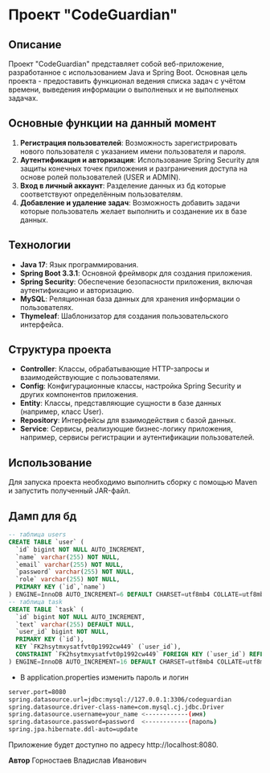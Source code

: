 # Проект "CodeGuardian"

## Описание
Проект "CodeGuardian" представляет собой веб-приложение, разработанное с использованием Java и Spring Boot. Основная цель проекта - предоставить функционал ведения
списка задач с учётом времени, выведения информации о выполненых и не выполненых задачах.

## Основные функции на данный момент
1. **Регистрация пользователей**: Возможность зарегистрировать нового пользователя с указанием имени пользователя и пароля.
2. **Аутентификация и авторизация**: Использование Spring Security для защиты конечных точек приложения и разграничения доступа на основе ролей пользователей (USER и ADMIN).
3. **Вход в личный аккаунт**: Разделение данных из бд которые соответствуют определённым пользователям.
4. **Добавление и удаление задач**: Возможность добавить задачи которые пользователь желает выполнить и созданение их в базе данных.

## Технологии
- **Java 17**: Язык программирования.
- **Spring Boot 3.3.1**: Основной фреймворк для создания приложения.
- **Spring Security**: Обеспечение безопасности приложения, включая аутентификацию и авторизацию.
- **MySQL**: Реляционная база данных для хранения информации о пользователях.
- **Thymeleaf**: Шаблонизатор для создания пользовательского интерфейса.

## Структура проекта
- **Controller**: Классы, обрабатывающие HTTP-запросы и взаимодействующие с пользователями.
- **Config**: Конфигурационные классы, настройка Spring Security и других компонентов приложения.
- **Entity**: Классы, представляющие сущности в базе данных (например, класс User).
- **Repository**: Интерфейсы для взаимодействия с базой данных.
- **Service**: Сервисы, реализующие бизнес-логику приложения, например, сервисы регистрации и аутентификации пользователей.

## Использование
Для запуска проекта необходимо выполнить сборку с помощью Maven и запустить полученный JAR-файл.

## Дамп для бд
```sql
-- таблица users
CREATE TABLE `user` (
  `id` bigint NOT NULL AUTO_INCREMENT,
  `name` varchar(255) NOT NULL,
  `email` varchar(255) NOT NULL,
  `password` varchar(255) NOT NULL,
  `role` varchar(255) NOT NULL,
  PRIMARY KEY (`id`,`name`)
) ENGINE=InnoDB AUTO_INCREMENT=6 DEFAULT CHARSET=utf8mb4 COLLATE=utf8mb4_0900_ai_ci
-- таблица task
CREATE TABLE `task` (
  `id` bigint NOT NULL AUTO_INCREMENT,
  `text` varchar(255) DEFAULT NULL,
  `user_id` bigint NOT NULL,
  PRIMARY KEY (`id`),
  KEY `FK2hsytmxysatfvt0p1992cw449` (`user_id`),
  CONSTRAINT `FK2hsytmxysatfvt0p1992cw449` FOREIGN KEY (`user_id`) REFERENCES `user` (`id`)
) ENGINE=InnoDB AUTO_INCREMENT=16 DEFAULT CHARSET=utf8mb4 COLLATE=utf8mb4_0900_ai_ci

```

- В application.properties изменить пароль и логин

```bash
server.port=8080
spring.datasource.url=jdbc:mysql://127.0.0.1:3306/codeguardian
spring.datasource.driver-class-name=com.mysql.cj.jdbc.Driver
spring.datasource.username=your_name <------------(имя)
spring.datasource.password=password  <------------(пароль)
spring.jpa.hibernate.ddl-auto=update
```

Приложение будет доступно по адресу http://localhost:8080.

**Автор**
Горностаев Владислав Иванович
